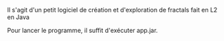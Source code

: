 Il s'agit d'un petit logiciel de création et d'exploration de fractals fait en L2 en Java

Pour lancer le programme, il suffit d'exécuter app.jar.
